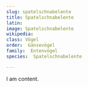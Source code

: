 ```yaml
---
slug: spatelschnabelente
title: Spatelschnabelente
latin:
image: Spatelschnabelente
wikipedia: 
class: Vögel
order:  Gänsevögel
family:  Entenvögel 
species:  Spatelschnabelente

---
```


I am content.

